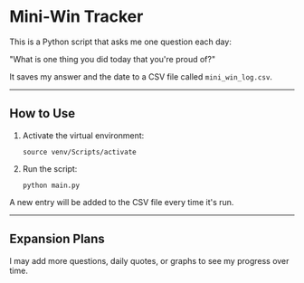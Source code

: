 # Mini-Win Tracker

This is a Python script that asks me one question each day:

"What is one thing you did today that you're proud of?"

It saves my answer and the date to a CSV file called `mini_win_log.csv`.

---

## How to Use

1. Activate the virtual environment:
   ```
   source venv/Scripts/activate
   ```

2. Run the script:
   ```
   python main.py
   ```

A new entry will be added to the CSV file every time it's run.

---

## Expansion Plans

I may add more questions, daily quotes, or graphs to see my progress over time.
